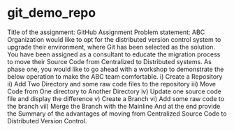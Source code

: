 # git_demo_repo
Title of the assignment: GitHub Assignment
Problem statement:
ABC Organization would like to opt for the distributed version control system to upgrade their environment, where Git has been selected as the solution.
You have been assigned as a consultant to educate the migration process to move their Source Code from Centralized to Distributed systems. As phase one, you would like to go ahead with a workshop to demonstrate the below operation to make the ABC team comfortable.
i) Create a Repository
ii) Add Two Directory and some raw code files to the repository
iii) Move Code from One directory to Another Directory
iv) Update one source code file and display the difference
v) Create a Branch
vi) Add some raw code to the branch
vii) Merge the Branch with the Mainline
And at the end provide the Summary of the advantages of moving from Centralized Source Code to Distributed Version Control.
